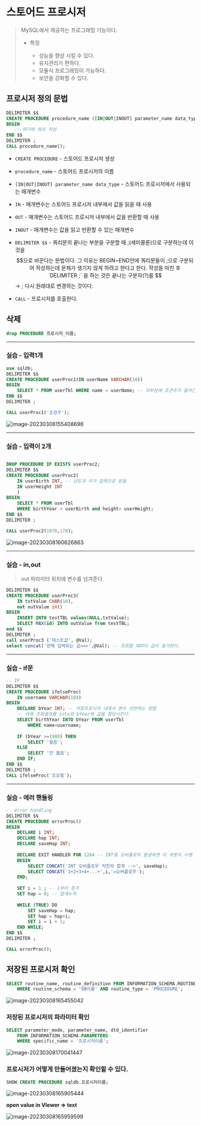 # 스토어드 프로시저

> MySQL에서 제공하는 프로그래밍 기능이다.
>
> - 특징
>
>   - 성능을 향상 시킬 수 있다.
>   - 유지관리가 편하다.
>   - 모듈식 프로그래밍이 가능하다.
>   - 보안을 강화할 수 있다.
>
>   

## 프로시저 정의 문법

```sql
DELIMITER $$
CREATE PROCEDURE procedure_name ([IN|OUT|INOUT] parameter_name data_type, ...)
BEGIN
   -- 여기에 쿼리 작성 
END $$
DELIMITER ;
CALL procedure_name();
```

-  `CREATE PROCEDURE`  - 스토어드 프로시저 생성
- `procedure_name`  - 스토어드 프로시저의 이름
- `[IN|OUT|INOUT] parameter_name data_type` - 스토어드 프로시저에서 사용되는 매개변수 

- `IN`  - 매개변수는 스토어드 프로시저 내부에서 값을 읽을 때 사용
- `OUT`  - 매개변수는 스토어드 프로시저 내부에서 값을 반환할 때 사용 
- `INOUT` -  매개변수는 값을 읽고 반환할 수 있는 매개변수 

- `DELIMITER $$` - 쿼리문의 끝나는 부분을 구분할 때 ;(세미콜론)으로 구분하는데 이것을 $$으로 바꾼다는 문법이다. 
  그 이유는 BEGIN~END안에 쿼리문들이 ;으로 구분되어 작성하는데 문제가 생기지 않게 하려고 한다고 한다.
  작성을 마친 후 `DELIMITER ;` 을 하는 것은 끝나는 구분자(?)를 $$ → ; 다시 원래대로 변경하는 것이다. 
- `CALL` - 프로시저를 호출한다.



## 삭제

```sql
drop PROCEDURE 프로시저_이름;
```



---

### 실습 - 입력1개

```sql
use sqldb;
DELIMITER $$ 
CREATE PROCEDURE userProc1(IN userName VARCHAR(10))
BEGIN
	SELECT * FROM userTbl WHERE name = userName; -- 이부분에 조관우가 들어간다.
END $$ 
DELIMITER ; 

CALL userProc1('조관우');
```

![image-20230308155408696](%EC%8A%A4%ED%86%A0%EC%96%B4%EB%93%9C%20%ED%94%84%EB%A1%9C%EA%B7%B8%EB%9E%A8.assets/image-20230308155408696.png)



---

### 실습 - 입력이 2개 

```sql

DROP PROCEDURE IF EXISTS userProc2;
DELIMITER $$
CREATE PROCEDURE userProc2(
	IN userBirth INT, -- 년도과 키가 입력으로 받음
    IN userHeight INT
    )
BEGIN
	SELECT * FROM userTbl
    WHERE birthYear > userBirth and height> userHeight;
END $$ 
DELIMITER ;

CALL userProc2(1970,178);
```

![image-20230308160626863](%EC%8A%A4%ED%86%A0%EC%96%B4%EB%93%9C%20%ED%94%84%EB%A1%9C%EA%B7%B8%EB%9E%A8.assets/image-20230308160626863.png)

---

### 실습 - in,out

> out 파라미터 위치에 변수를 넘겨준다.

```sql
DELIMITER $$
CREATE PROCEDURE userProc3(
	IN txtValue CHAR(10),
    out outValue int)
BEGIN
	INSERT INTO testTBL values(NULL,txtValue);
    SELECT MAX(id) INTO outValue from testTBL;
end $$
DELIMITER ;
call userProc3 ('테스트값', @Val);
select concat('현재 입력되는 값==>',@Val); -- 조회할 때마다 값이 증가한다.
```



---

### 실습 - if문

```sql
-- IF
DELIMITER $$
CREATE PROCEDURE ifelseProc(
	IN username VARCHAR(10))
BEGIN
	DECLARE bYear INT; -- 저장프로시저 내에서 변수 선언하는 방법
	-- 아래 조회결과를 into로 bYear에 값을 할당시킨다.
    SELECT birthYear INTO bYear FROM userTbl
		WHERE name=username;
		
	IF (bYear >=1980) THEN
		SELECT '젊음';
	ELSE	
		SELECT '안 젊음';
	END IF;
END $$ 
DELIMITER ;
CALL ifelseProc('조요필');


```

---

### 실습 - 에러 핸들링

```sql
-- error handling
DELIMITER $$
CREATE PROCEDURE errorProc()
BEGIN
	DECLARE i INT;
    DECLARE hap INT;
    DECLARE saveHap INT;
    
    DECLARE EXIT HANDLER FOR 1264 -- INT형 오버플로우 발생하면 이 부분이 수행
    BEGIN
		SELECT CONCAT('INT 오버플로우 직전의 합계 -->', saveHap);
        SELECT CONCAT('1+2+3+4+...+',i,'=오버플로우');
	END;
    
    SET i = 1 ; -- 1부터 증가
    SET hap = 0; -- 합계누적
    
    WHILE (TRUE) DO
		SET saveHap = hap;
        SET hap = hap+i;
        SET i = i + 1;
	END WHILE;
END $$
DELIMITER ;

CALL errorProc();
```



## 저장된 프로시저 확인

```sql
SELECT routine_name, routine_definition FROM INFORMATION_SCHEMA.ROUTINES
	WHERE routine_schema = 'DB이름' AND routine_type = 'PROCEDURE';
```

![image-20230308165455042](%EC%8A%A4%ED%86%A0%EC%96%B4%EB%93%9C%20%ED%94%84%EB%A1%9C%EA%B7%B8%EB%9E%A8.assets/image-20230308165455042.png)



### 저장된 프로시저의 파라미터 확인

```sql
SELECT parameter_mode, parameter_name, dtd_identifier
	FROM INFORMATION_SCHEMA.PARAMETERS
    WHERE specific_name = '프로시저이름';
```

![image-20230308170041447](%EC%8A%A4%ED%86%A0%EC%96%B4%EB%93%9C%20%ED%94%84%EB%A1%9C%EA%B7%B8%EB%9E%A8.assets/image-20230308170041447.png)

### 프로시저가 어떻게 만들어졌는지 확인할 수 있다.

```sql
SHOW CREATE PROCEDURE sqldb.프로시저이름;
```



![image-20230308165905444](%EC%8A%A4%ED%86%A0%EC%96%B4%EB%93%9C%20%ED%94%84%EB%A1%9C%EA%B7%B8%EB%9E%A8.assets/image-20230308165905444.png)



**open value in VIewer => text**



![image-20230308165959599](%EC%8A%A4%ED%86%A0%EC%96%B4%EB%93%9C%20%ED%94%84%EB%A1%9C%EA%B7%B8%EB%9E%A8.assets/image-20230308165959599.png)